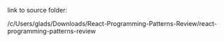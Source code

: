 link to source folder:

/c/Users/glads/Downloads/React-Programming-Patterns-Review/react-programming-patterns-review
